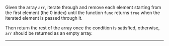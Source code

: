 <div class="challenge-instructions intermediate-algorithm-scripting"><div><section id="description">
<p>Given the array <code>arr</code>, iterate through and remove each element starting from the first element (the 0 index) until the function <code>func</code> returns <code>true</code> when the iterated element is passed through it.</p>
<p>Then return the rest of the array once the condition is satisfied, otherwise, <code>arr</code> should be returned as an empty array.</p>
</section></div><hr/></div>